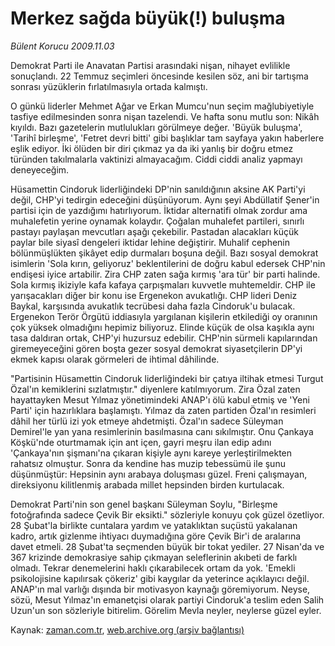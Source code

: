 # Merkez sağda büyük(!) buluşma

*Bülent Korucu 2009.11.03*

<tr><td class="metin" colspan="2" style="padding-top: 20px; padding-left: 5px; ">Demokrat Parti ile Anavatan Partisi arasındaki nişan, nihayet evlilikle sonuçlandı. 22 Temmuz seçimleri öncesinde kesilen söz, ani bir tartışma sonrası yüzüklerin fırlatılmasıyla ortada kalmıştı.</td></tr><tr><td class="metin" colspan="2" style="padding-top: 20px; padding-left: 5px; "><p>O günkü liderler Mehmet Ağar ve Erkan Mumcu'nun seçim mağlubiyetiyle tasfiye edilmesinden sonra nişan tazelendi. Ve hafta sonu mutlu son: Nikâh kıyıldı. Bazı gazetelerin mutlulukları görülmeye değer. 'Büyük buluşma', 'Tarihî birleşme', 'Fetret devri bitti' gibi başlıklar tam sayfaya yakın haberlere eşlik ediyor. İki ölüden bir diri çıkmaz ya da iki yanlış bir doğru etmez türünden takılmalarla vaktinizi almayacağım. Ciddi ciddi analiz yapmayı deneyeceğim.
<p>Hüsamettin Cindoruk liderliğindeki DP'nin sanıldığının aksine AK Parti'yi değil, CHP'yi tedirgin edeceğini düşünüyorum. Aynı şeyi Abdüllatif Şener'in partisi için de yazdığımı hatırlıyorum. İktidar alternatifi olmak zordur ama muhalefetin yerine oynamak kolaydır. Çoğalan muhalefet partileri, sınırlı pastayı paylaşan mevcutları aşağı çekebilir. Pastadan alacakları küçük paylar bile siyasî dengeleri iktidar lehine değiştirir. Muhalif cephenin bölünmüşlükten şikâyet edip durmaları boşuna değil. Bazı sosyal demokrat isimlerin 'Sola kırın, geliyoruz' beklentilerini de doğru kabul edersek CHP'nin endişesi iyice artabilir. Zira CHP zaten sağa kırmış 'ara tür' bir parti halinde. Sola kırmış ikiziyle kafa kafaya çarpışmaları kuvvetle muhtemeldir. CHP ile yarışacakları diğer bir konu ise Ergenekon avukatlığı. CHP lideri Deniz Baykal, karşısında avukatlık tecrübesi daha fazla Cindoruk'u bulacak. Ergenekon Terör Örgütü iddiasıyla yargılanan kişilerin etkilediği oy oranının çok yüksek olmadığını hepimiz biliyoruz. Elinde küçük de olsa kaşıkla aynı tasa daldıran ortak, CHP'yi huzursuz edebilir. CHP'nin sürmeli kapılarından giremeyeceğini gören boşta gezer sosyal demokrat siyasetçilerin DP'yi ekmek kapısı olarak görmeleri de ihtimal dâhilinde.
<p>"Partisinin Hüsamettin Cindoruk liderliğindeki bir çatıya iltihak etmesi Turgut Özal'ın kemiklerini sızlatmıştır." diyenlere katılmıyorum. Zira Özal zaten hayattayken Mesut Yılmaz yönetimindeki ANAP'ı ölü kabul etmiş ve 'Yeni Parti' için hazırlıklara başlamıştı. Yılmaz da zaten partiden Özal'ın resimleri dâhil her türlü izi yok etmeye ahdetmişti. Özal'ın sadece Süleyman Demirel'le yan yana resimlerinin basılmasına canı sıkılmıştır. Onu Çankaya Köşkü'nde oturtmamak için ant içen, gayri meşru ilan edip adını 'Çankaya'nın şişmanı'na çıkaran kişiyle aynı kareye yerleştirilmekten rahatsız olmuştur. Sonra da kendine has muzip tebessümü ile şunu düşünmüştür: Hepsinin aynı arabaya doluşması güzel. Freni çalışmayan, direksiyonu kilitlenmiş arabada millet hepsinden birden kurtulacak.
<p>Demokrat Parti'nin son genel başkanı Süleyman Soylu, "Birleşme fotoğrafında sadece Çevik Bir eksikti." sözleriyle konuyu çok güzel özetliyor. 28 Şubat'la birlikte cuntalara yardım ve yataklıktan suçüstü yakalanan kadro, artık gizlenme ihtiyacı duymadığına göre Çevik Bir'i de aralarına davet etmeli. 28 Şubat'ta seçmenden büyük bir tokat yediler. 27 Nisan'da ve 367 krizinde demokrasiye sahip çıkmayan seleflerinin akıbeti de farklı olmadı. Tekrar denemelerini haklı çıkarabilecek ortam da yok. 'Emekli psikolojisine kapılırsak çökeriz' gibi kaygılar da yeterince açıklayıcı değil. ANAP'ın mal varlığı dışında bir motivasyon kaynağı göremiyorum. Neyse, sözü, Mesut Yılmaz'ın emanetçisi olarak partiyi Cindoruk'a teslim eden Salih Uzun'un son sözleriyle bitirelim. Görelim Mevla neyler, neylerse güzel eyler.<br/></p></p></p></p></td></tr>

Kaynak: [zaman.com.tr](http://zaman.com.tr/yazar.do?yazino=910912), [web.archive.org (arşiv bağlantısı)](http://web.archive.org/web/20091107135802/http://www.zaman.com.tr:80/yazar.do?yazino=910912)
